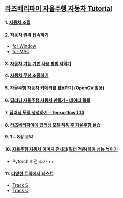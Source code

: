 ## [라즈베리파이 자율주행 자동차 Tutorial](https://www.youtube.com/@Hank-hw8vi/videos)

#### 1. [자동차 조립](https://youtu.be/1Y5F0bxzvKY)  
#### 2. 자동차 원격 접속하기  
- [for Window](https://youtu.be/6hZBRJsryvg)
- [for MAC](https://youtu.be/zsEMhvE8G2E)
#### 3. [자동차 기능 기본 사용 방법 익히기](https://youtu.be/GfY-pexAtH4)
#### 4. [자동차 무선 조종하기](https://youtu.be/phPtrqeSEpk)
#### 5. [자율주행 자동차 카메라를 활용하기 (OpenCV 활용)](https://youtu.be/naT3gB4Ca6o)
#### 6. [딥러닝 자율주행 자동차 만들기 - 데이터 획득](https://youtu.be/Ua-28NoQoMI)
#### 7. [딥러닝 모델 생성하기 - Tensorflow 1.14](https://youtu.be/TwUYbwHfTbA)
#### 8. [라즈베리파이에 딥러닝 모델 적용 후 자율주행 실습](https://youtu.be/3B7BXFTVZpE)
#### 9. 1 ~ 8장 요약
#### 10. [자율주행 자동차 이미지 전처리(필터 적용)하여 성능 높이기](https://youtu.be/4HXiq--_LfA)
- Pytorch 버전 추가 ++
#### 11. [다양한 트랙에서 테스트](https://www.youtube.com/@Hank-hw8vi/videos)
- [Track S](https://youtube.com/shorts/XuCUaxBrEIY?feature=share)
- [Track O](https://youtu.be/VJ-gknLUBSU)
